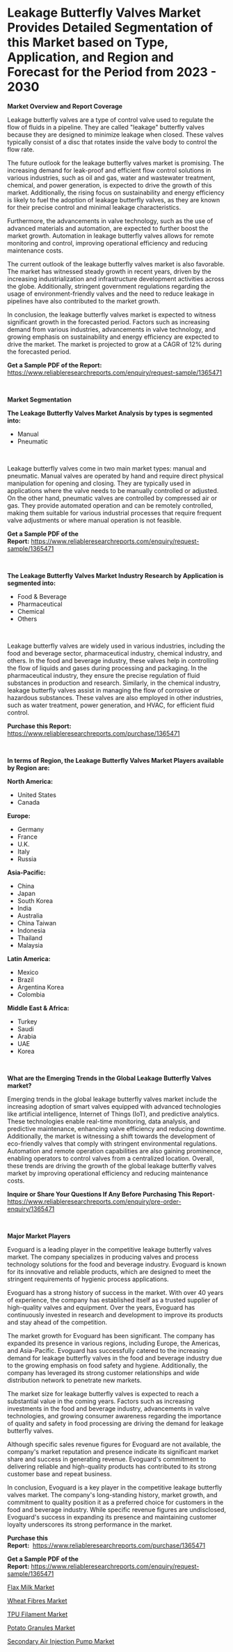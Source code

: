 <p><h1>Leakage Butterfly Valves Market Provides Detailed Segmentation of this Market based on Type, Application, and Region and Forecast for the Period from 2023 - 2030</h1></p><p><strong>Market Overview and Report Coverage</strong></p>
<p><p>Leakage butterfly valves are a type of control valve used to regulate the flow of fluids in a pipeline. They are called "leakage" butterfly valves because they are designed to minimize leakage when closed. These valves typically consist of a disc that rotates inside the valve body to control the flow rate.</p><p>The future outlook for the leakage butterfly valves market is promising. The increasing demand for leak-proof and efficient flow control solutions in various industries, such as oil and gas, water and wastewater treatment, chemical, and power generation, is expected to drive the growth of this market. Additionally, the rising focus on sustainability and energy efficiency is likely to fuel the adoption of leakage butterfly valves, as they are known for their precise control and minimal leakage characteristics.</p><p>Furthermore, the advancements in valve technology, such as the use of advanced materials and automation, are expected to further boost the market growth. Automation in leakage butterfly valves allows for remote monitoring and control, improving operational efficiency and reducing maintenance costs.</p><p>The current outlook of the leakage butterfly valves market is also favorable. The market has witnessed steady growth in recent years, driven by the increasing industrialization and infrastructure development activities across the globe. Additionally, stringent government regulations regarding the usage of environment-friendly valves and the need to reduce leakage in pipelines have also contributed to the market growth.</p><p>In conclusion, the leakage butterfly valves market is expected to witness significant growth in the forecasted period. Factors such as increasing demand from various industries, advancements in valve technology, and growing emphasis on sustainability and energy efficiency are expected to drive the market. The market is projected to grow at a CAGR of 12% during the forecasted period.</p></p>
<p><strong>Get a Sample PDF of the Report:</strong> <a href="https://www.reliableresearchreports.com/enquiry/request-sample/1365471">https://www.reliableresearchreports.com/enquiry/request-sample/1365471</a></p>
<p>&nbsp;</p>
<p><strong>Market Segmentation</strong></p>
<p><strong>The Leakage Butterfly Valves Market Analysis by types is segmented into:</strong></p>
<p><ul><li>Manual</li><li>Pneumatic</li></ul></p>
<p>&nbsp;</p>
<p><p>Leakage butterfly valves come in two main market types: manual and pneumatic. Manual valves are operated by hand and require direct physical manipulation for opening and closing. They are typically used in applications where the valve needs to be manually controlled or adjusted. On the other hand, pneumatic valves are controlled by compressed air or gas. They provide automated operation and can be remotely controlled, making them suitable for various industrial processes that require frequent valve adjustments or where manual operation is not feasible.</p></p>
<p><strong>Get a Sample PDF of the Report:</strong>&nbsp;<a href="https://www.reliableresearchreports.com/enquiry/request-sample/1365471">https://www.reliableresearchreports.com/enquiry/request-sample/1365471</a></p>
<p>&nbsp;</p>
<p><strong>The Leakage Butterfly Valves Market Industry Research by Application is segmented into:</strong></p>
<p><ul><li>Food & Beverage</li><li>Pharmaceutical</li><li>Chemical</li><li>Others</li></ul></p>
<p>&nbsp;</p>
<p><p>Leakage butterfly valves are widely used in various industries, including the food and beverage sector, pharmaceutical industry, chemical industry, and others. In the food and beverage industry, these valves help in controlling the flow of liquids and gases during processing and packaging. In the pharmaceutical industry, they ensure the precise regulation of fluid substances in production and research. Similarly, in the chemical industry, leakage butterfly valves assist in managing the flow of corrosive or hazardous substances. These valves are also employed in other industries, such as water treatment, power generation, and HVAC, for efficient fluid control.</p></p>
<p><strong>Purchase this Report:</strong>&nbsp; <a href="https://www.reliableresearchreports.com/purchase/1365471">https://www.reliableresearchreports.com/purchase/1365471</a></p>
<p>&nbsp;</p>
<p><strong>In terms of Region, the Leakage Butterfly Valves Market Players available by Region are:</strong></p>
<p>
    <p> <strong> North America: </strong>
        <ul>
            <li>United States</li>
            <li>Canada</li>
        </ul>
        </p> 
    <p> <strong> Europe: </strong>
        <ul>
            <li>Germany</li>
            <li>France</li>
            <li>U.K.</li>
            <li>Italy</li>
            <li>Russia</li>
        </ul>
        </p> 
    <p> <strong> Asia-Pacific: </strong>
        <ul>
            <li>China</li>
            <li>Japan</li>
            <li>South Korea</li>
            <li>India</li>
            <li>Australia</li>
            <li>China Taiwan</li>
            <li>Indonesia</li>
            <li>Thailand</li>
            <li>Malaysia</li>
        </ul>
        </p> 
    <p> <strong> Latin America: </strong>
        <ul>
            <li>Mexico</li>
            <li>Brazil</li>
            <li>Argentina Korea</li>
            <li>Colombia</li>
        </ul>
        </p> 
    <p> <strong> Middle East & Africa: </strong>
        <ul>
            <li>Turkey</li>
            <li>Saudi</li>
            <li>Arabia</li>
            <li>UAE</li>
            <li>Korea</li>
        </ul>
    </p>
    </p>
<p>&nbsp;</p>
<p><strong>What are the Emerging Trends in the Global Leakage Butterfly Valves market?</strong></p>
<p><p>Emerging trends in the global leakage butterfly valves market include the increasing adoption of smart valves equipped with advanced technologies like artificial intelligence, Internet of Things (IoT), and predictive analytics. These technologies enable real-time monitoring, data analysis, and predictive maintenance, enhancing valve efficiency and reducing downtime. Additionally, the market is witnessing a shift towards the development of eco-friendly valves that comply with stringent environmental regulations. Automation and remote operation capabilities are also gaining prominence, enabling operators to control valves from a centralized location. Overall, these trends are driving the growth of the global leakage butterfly valves market by improving operational efficiency and reducing maintenance costs.</p></p>
<p><strong>Inquire or Share Your Questions If Any Before Purchasing This Report</strong>- <a href="https://www.reliableresearchreports.com/enquiry/pre-order-enquiry/1365471">https://www.reliableresearchreports.com/enquiry/pre-order-enquiry/1365471</a></p>
<p>&nbsp;</p>
<p><strong>Major Market Players</strong></p>
<p><p>Evoguard is a leading player in the competitive leakage butterfly valves market. The company specializes in producing valves and process technology solutions for the food and beverage industry. Evoguard is known for its innovative and reliable products, which are designed to meet the stringent requirements of hygienic process applications.</p><p>Evoguard has a strong history of success in the market. With over 40 years of experience, the company has established itself as a trusted supplier of high-quality valves and equipment. Over the years, Evoguard has continuously invested in research and development to improve its products and stay ahead of the competition.</p><p>The market growth for Evoguard has been significant. The company has expanded its presence in various regions, including Europe, the Americas, and Asia-Pacific. Evoguard has successfully catered to the increasing demand for leakage butterfly valves in the food and beverage industry due to the growing emphasis on food safety and hygiene. Additionally, the company has leveraged its strong customer relationships and wide distribution network to penetrate new markets.</p><p>The market size for leakage butterfly valves is expected to reach a substantial value in the coming years. Factors such as increasing investments in the food and beverage industry, advancements in valve technologies, and growing consumer awareness regarding the importance of quality and safety in food processing are driving the demand for leakage butterfly valves.</p><p>Although specific sales revenue figures for Evoguard are not available, the company's market reputation and presence indicate its significant market share and success in generating revenue. Evoguard's commitment to delivering reliable and high-quality products has contributed to its strong customer base and repeat business.</p><p>In conclusion, Evoguard is a key player in the competitive leakage butterfly valves market. The company's long-standing history, market growth, and commitment to quality position it as a preferred choice for customers in the food and beverage industry. While specific revenue figures are undisclosed, Evoguard's success in expanding its presence and maintaining customer loyalty underscores its strong performance in the market.</p></p>
<p><strong>Purchase this Report:</strong>&nbsp;&nbsp;<a href="https://www.reliableresearchreports.com/purchase/1365471">https://www.reliableresearchreports.com/purchase/1365471</a></p>
<p></p>
<p><strong>Get a Sample PDF of the Report:</strong>&nbsp;<a href="https://www.reliableresearchreports.com/enquiry/request-sample/1365471">https://www.reliableresearchreports.com/enquiry/request-sample/1365471</a></p>
<p><p><a href="https://www.linkedin.com/pulse/flax-milk-market-research-report-unlocks-analysis-financial-1mbme/">Flax Milk Market</a></p><p><a href="https://www.linkedin.com/pulse/wheat-fibres-market-size-share-amp-trends-analysis-report-swkbf/">Wheat Fibres Market</a></p><p><a href="https://medium.com/@vidyap2912/tpu-filament-market-size-growth-forecast-2023-2030-0519534c0ab9">TPU Filament Market</a></p><p><a href="https://www.linkedin.com/pulse/potato-granules-market-research-report-unlocks-analysis-lfgif/">Potato Granules Market</a></p><p><a href="https://medium.com/@lap.snake.again/secondary-air-injection-pump-market-size-growth-forecast-2023-2030-b89a6f26cc46">Secondary Air Injection Pump Market</a></p></p>